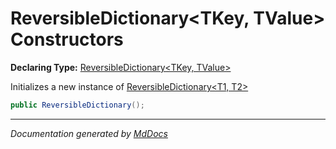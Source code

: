 ﻿# ReversibleDictionary\<TKey, TValue\> Constructors

**Declaring Type:** [ReversibleDictionary\<TKey, TValue\>](../index.md)

Initializes a new instance of [ReversibleDictionary\<T1, T2\>](../index.md)

```csharp
public ReversibleDictionary();
```
___

*Documentation generated by [MdDocs](https://github.com/ap0llo/mddocs)*

